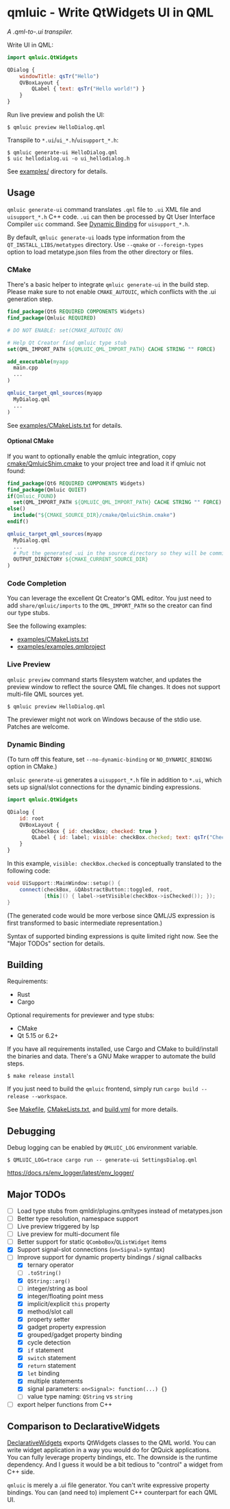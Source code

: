 qmluic - Write QtWidgets UI in QML
==================================

*A .qml-to-.ui transpiler.*

Write UI in QML:
```qml
import qmluic.QtWidgets

QDialog {
    windowTitle: qsTr("Hello")
    QVBoxLayout {
        QLabel { text: qsTr("Hello world!") }
    }
}
```

Run live preview and polish the UI:
```
$ qmluic preview HelloDialog.qml
```

Transpile to `*.ui`/`ui_*.h`/`uisupport_*.h`:
```
$ qmluic generate-ui HelloDialog.qml
$ uic hellodialog.ui -o ui_hellodialog.h
```

See [examples/](examples/) directory for details.

Usage
-----

`qmluic generate-ui` command translates `.qml` file to `.ui` XML file and
`uisupport_*.h` C++ code. `.ui` can then be processed by Qt User Interface
Compiler `uic` command. See [Dynamic Binding](#dynamic-binding) for
`uisupport_*.h`.

By default, `qmluic generate-ui` loads type information from the
`QT_INSTALL_LIBS/metatypes` directory. Use `--qmake` or `--foreign-types`
option to load metatype.json files from the other directory or files.

### CMake

There's a basic helper to integrate `qmluic generate-ui` in the build step.
Please make sure to not enable `CMAKE_AUTOUIC`, which conflicts with the .ui
generation step.

```cmake
find_package(Qt6 REQUIRED COMPONENTS Widgets)
find_package(Qmluic REQUIRED)

# DO NOT ENABLE: set(CMAKE_AUTOUIC ON)

# Help Qt Creator find qmluic type stub
set(QML_IMPORT_PATH ${QMLUIC_QML_IMPORT_PATH} CACHE STRING "" FORCE)

add_executable(myapp
  main.cpp
  ...
)

qmluic_target_qml_sources(myapp
  MyDialog.qml
  ...
)
```

See [examples/CMakeLists.txt](examples/CMakeLists.txt) for details.

#### Optional CMake

If you want to optionally enable the qmluic integration, copy
[cmake/QmluicShim.cmake](cmake/QmluicShim.cmake) to your project tree and
load it if qmluic not found:

```cmake
find_package(Qt6 REQUIRED COMPONENTS Widgets)
find_package(Qmluic QUIET)
if(Qmluic_FOUND)
  set(QML_IMPORT_PATH ${QMLUIC_QML_IMPORT_PATH} CACHE STRING "" FORCE)
else()
  include("${CMAKE_SOURCE_DIR}/cmake/QmluicShim.cmake")
endif()

qmluic_target_qml_sources(myapp
  MyDialog.qml
  ...
  # Put the generated .ui in the source directory so they will be committed.
  OUTPUT_DIRECTORY ${CMAKE_CURRENT_SOURCE_DIR}
)
```

### Code Completion

You can leverage the excellent Qt Creator's QML editor. You just need to add
`share/qmluic/imports` to the `QML_IMPORT_PATH` so the creator can find our
type stubs.

See the following examples:

* [examples/CMakeLists.txt](examples/CMakeLists.txt)
* [examples/examples.qmlproject](examples/examples.qmlproject)

### Live Preview

`qmluic preview` command starts filesystem watcher, and updates the preview
window to reflect the source QML file changes. It does not support multi-file
QML sources yet.

```
$ qmluic preview HelloDialog.qml
```

The previewer might not work on Windows because of the stdio use. Patches are
welcome.

### Dynamic Binding

(To turn off this feature, set `--no-dynamic-binding` or `NO_DYNAMIC_BINDING`
option in CMake.)

`qmluic generate-ui` generates a `uisupport_*.h` file in addition to `*.ui`,
which sets up signal/slot connections for the dynamic binding expressions.

```qml
import qmluic.QtWidgets

QDialog {
    id: root
    QVBoxLayout {
        QCheckBox { id: checkBox; checked: true }
        QLabel { id: label; visible: checkBox.checked; text: qsTr("Checked") }
    }
}
```

In this example, `visible: checkBox.checked` is conceptually translated to the
following code:

```c++
void UiSupport::MainWindow::setup() {
    connect(checkBox, &QAbstractButton::toggled, root,
            [this]() { label->setVisible(checkBox->isChecked()); });
}
```

(The generated code would be more verbose since QML/JS expression is first
transformed to basic intermediate representation.)

Syntax of supported binding expressions is quite limited right now. See
the "Major TODOs" section for details.

Building
--------

Requirements:

- Rust
- Cargo

Optional requirements for previewer and type stubs:

- CMake
- Qt 5.15 or 6.2+

If you have all requirements installed, use Cargo and CMake to build/install
the binaries and data. There's a GNU Make wrapper to automate the build steps.

```
$ make release install
```

If you just need to build the `qmluic` frontend, simply run
`cargo build --release --workspace`.

See [Makefile](Makefile), [CMakeLists.txt](CMakeLists.txt), and
[build.yml](.github/workflows/build.yml) for more details.

Debugging
---------

Debug logging can be enabled by `QMLUIC_LOG` environment variable.

```
$ QMLUIC_LOG=trace cargo run -- generate-ui SettingsDialog.qml
```

https://docs.rs/env_logger/latest/env_logger/

Major TODOs
-----------

- [ ] Load type stubs from qmldir/plugins.qmltypes instead of metatypes.json
- [ ] Better type resolution, namespace support
- [ ] Live preview triggered by lsp
- [ ] Live preview for multi-document file
- [ ] Better support for static `QComboBox`/`QListWidget` items
- [x] Support signal-slot connections (`on<Signal>` syntax)
- [ ] Improve support for dynamic property bindings / signal callbacks
  - [x] ternary operator
  - [ ] `.toString()`
  - [x] `QString::arg()`
  - [ ] integer/string as bool
  - [x] integer/floating point mess
  - [x] implicit/explicit `this` property
  - [x] method/slot call
  - [x] property setter
  - [x] gadget property expression
  - [x] grouped/gadget property binding
  - [x] cycle detection
  - [x] `if` statement
  - [x] `switch` statement
  - [x] `return` statement
  - [x] `let` binding
  - [x] multiple statements
  - [x] signal parameters: `on<Signal>: function(...) {}`
  - [ ] value type naming: `QString` vs `string`
- [ ] export helper functions from C++

Comparison to DeclarativeWidgets
--------------------------------

[DeclarativeWidgets](https://github.com/KDAB/DeclarativeWidgets) exports
QtWidgets classes to the QML world. You can write widget application in a way
you would do for QtQuick applications. You can fully leverage property
bindings, etc. The downside is the runtime dependency. And I guess it would
be a bit tedious to "control" a widget from C++ side.

`qmluic` is merely a .ui file generator. You can't write expressive property
bindings. You can (and need to) implement C++ counterpart for each QML UI.
